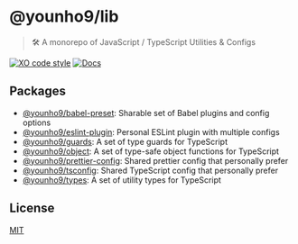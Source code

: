 # @younho9/lib

> 🛠 A monorepo of JavaScript / TypeScript Utilities & Configs

[![XO code style](https://img.shields.io/badge/code_style-XO-5ed9c7.svg)](https://github.com/xojs/xo)
[![Docs](https://badgen.net/badge/docs/typedoc/purple)](https://younho9.github.io/lib)

## Packages

- [@younho9/babel-preset](packages/babel-preset): Sharable set of Babel plugins and config options
- [@younho9/eslint-plugin](packages/eslint-plugin): Personal ESLint plugin with multiple configs
- [@younho9/guards](packages/guards): A set of type guards for TypeScript
- [@younho9/object](packages/object): A set of type-safe object functions for TypeScript
- [@younho9/prettier-config](packages/prettier-config): Shared prettier config that personally prefer
- [@younho9/tsconfig](packages/tsconfig): Shared TypeScript config that personally prefer
- [@younho9/types](packages/types): A set of utility types for TypeScript

## License

[MIT](LICENSE)
